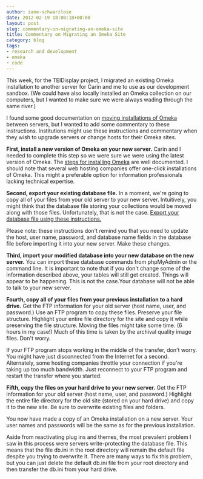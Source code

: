 ```yaml
---
author: zane-schwarzlose
date: 2012-02-19 18:00:18+00:00
layout: post
slug: commentary-on-migrating-an-omeka-site
title: Commentary on Migrating an Omeka Site
category: blog
tags:
- research and development
- omeka
- code
---
```


This week, for the TEIDisplay project, I migrated an existing Omeka installation to another server for Carin and me to use as our development sandbox. (We could have also locally installed an Omeka collection on our computers, but I wanted to make sure we were always wading through the same river.)

I found some good documentation on [moving installations of Omeka](http://omeka.org/codex/Moving_to_Another_Server) between servers, but I wanted to add some commentary to these instructions. Institutions might use these instructions and commentary when they wish to upgrade servers or change hosts for their Omeka sites.

**First, install a new version of Omeka on your new server.**
Carin and I needed to complete this step so we were sure we were using the latest version of Omeka. The [steps for installing Omeka](http://omeka.org/codex/Installation) are well documented. I should note that several web hosting companies offer one-click installations of Omeka. This might a preferable option for information professionals lacking technical expertise.

**Second, export your existing database file.**
In a moment, we're going to copy all of your files from your old server to your new server. Intuitively, you might think that the database file storing your collections would be moved along with those files. Unfortunately, that is not the case. [Export your database file using these instructions.](http://omeka.org/codex/Backing_up_an_Omeka_Database)

Please note: these instructions don't remind you that you need to update the host, user name, password, and database name fields in the database file before importing it into your new server. Make these changes.

**Third, import your modified database into your new database on the new server.**
You can import these database commands from phpMyAdmin or the command line. It is important to note that if you don't change some of the information described above, your tables will still get created. Things will appear to be happening. This is not the case.Your database will not be able to talk to your new server.

**Fourth, copy all of your files from your previous installation to a hard drive.**
Get the FTP information for your old server (host name, user, and password.) Use an FTP program to copy these files. Preserve your file structure. Highlight your entire file directory for the site and copy it while preserving the file structure. Moving the files might take some time. (6 hours in my case!) Much of this time is taken by the archival quality image files. Don't worry.

If your FTP program stops working in the middle of the transfer, don't worry. You might have just disconnected from the Internet for a second. Alternately, some hosting companies throttle your connection if you're taking up too much bandwidth. Just reconnect to your FTP program and restart the transfer where you started.

**Fifth, copy the files on your hard drive to your new server.**
Get the FTP information for your old server (host name, user, and password.) Highlight the entire file directory for the old site (stored on your hard drive) and copy it to the new site. Be sure to overwrite existing files and folders.

You now have made a copy of an Omeka installation on a new server. Your user names and passwords will be the same as for the previous installation.

Aside from reactivating plug ins and themes, the most prevalent problem I saw in this process were servers write-protecting the database file. This means that the file db.ini in the root directory will remain the default file despite you trying to overwrite it. There are many ways to fix this problem, but you can just delete the default db.ini file from your root directory and then transfer the db.ini from your hard drive.

